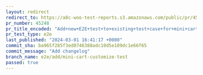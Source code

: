 ```yaml
---
layout: redirect
redirect_to: https://a8c-woo-test-reports.s3.amazonaws.com/public/pr/45248/e2e/index.html
pr_number: 45248
pr_title_encoded: "Add+new+E2E+test+to+existing+test+case+for+mini+cart+customization"
pr_test_type: e2e
last_published: "2024-03-01 16:41:17 +0000"
commit_sha: ba965f285f3ed0746388adc10d5e189dc1e66f65
commit_message: "Add changelog"
branch_name: e2e/add/mini-cart-customize-test
passed: true
---
```

